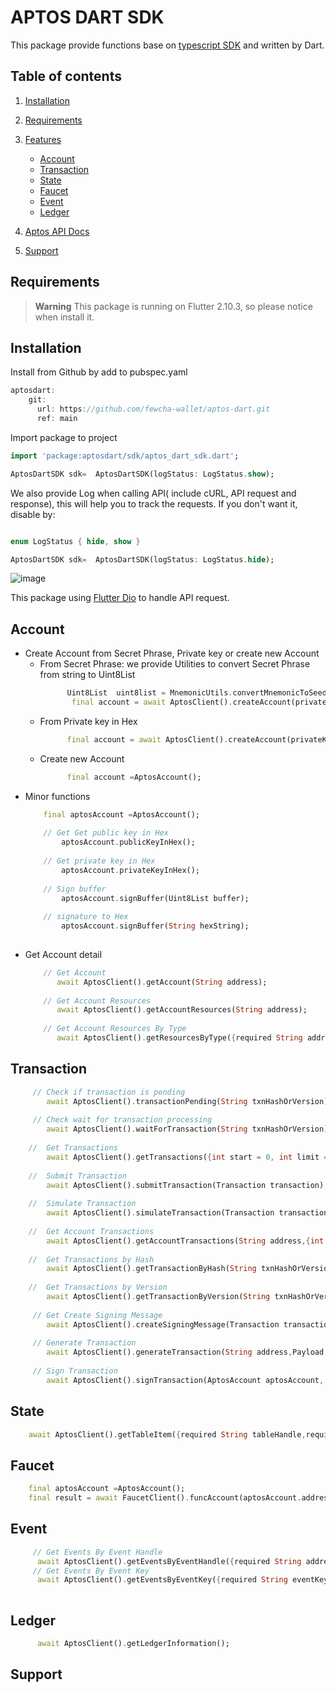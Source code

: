 # APTOS DART SDK

This package provide functions base on [typescript SDK](https://github.com/aptos-labs/aptos-core/blob/main/ecosystem/typescript/sdk) and written by Dart.

## Table of contents
1. [Installation](https://github.com/fewcha-wallet/aptos-dart/edit/develop/README.md#installation)
2. [Requirements](https://github.com/fewcha-wallet/aptos-dart/edit/develop/README.md#requirements)

3. [Features](https://github.com/fewcha-wallet/aptos-dart/edit/develop/README.md#features)
    - [Account](https://github.com/fewcha-wallet/aptos-dart/edit/develop/README.md#account)
    - [Transaction](https://github.com/fewcha-wallet/aptos-dart/edit/develop/README.md#transaction)
    - [State](https://github.com/fewcha-wallet/aptos-dart/edit/develop/README.md#state)
    - [Faucet](https://github.com/fewcha-wallet/aptos-dart/edit/develop/README.md#faucet)
    - [Event](https://github.com/fewcha-wallet/aptos-dart/edit/develop/README.md#event)
    - [Ledger](https://github.com/fewcha-wallet/aptos-dart/edit/develop/README.md#ledger)
4. [Aptos API Docs](https://github.com/fewcha-wallet/aptos-dart/edit/develop/README.md#support)
5. [Support](https://github.com/fewcha-wallet/aptos-dart/edit/develop/README.md#support)

## Requirements
> __Warning__
> This package is running on Flutter 2.10.3, so please notice when install it.

## Installation
Install from Github by add to pubspec.yaml
```dart
aptosdart:
    git:
      url: https://github.com/fewcha-wallet/aptos-dart.git
      ref: main
```
Import package to project
```dart
import 'package:aptosdart/sdk/aptos_dart_sdk.dart';

AptosDartSDK sdk=  AptosDartSDK(logStatus: LogStatus.show);
```
We also provide Log when calling API( include cURL, API request and response), this will help you to track the requests. If you don't want it, disable by:
```dart

enum LogStatus { hide, show }

AptosDartSDK sdk=  AptosDartSDK(logStatus: LogStatus.hide);
```
![image](https://user-images.githubusercontent.com/87870359/189259761-f8783112-0d0e-478b-b8f1-a474e1b04e7d.png)

This package using [Flutter Dio](https://pub.dev/packages/dio) to handle API request.

## Account
   - Create Account from Secret Phrase, Private key or create new Account
     - From Secret Phrase: we provide Utilities to convert Secret Phrase from string to Uint8List
       ```dart
             Uint8List  uint8list = MnemonicUtils.convertMnemonicToSeed(secretPhraseString);
              final account = await AptosClient().createAccount(privateKeyBytes: uint8list);
        ```
     - From Private key in Hex
        ```dart
              final account = await AptosClient().createAccount(privateKeyHex: privateKeyHex);
        ```
     - Create new Account
        ```dart
              final account =AptosAccount();
        ```
   - Minor functions
        ```dart
            final aptosAccount =AptosAccount();
              
            // Get Get public key in Hex
                aptosAccount.publicKeyInHex();
                
            // Get private key in Hex
                aptosAccount.privateKeyInHex();
                
            // Sign buffer
                aptosAccount.signBuffer(Uint8List buffer);
                
            // signature to Hex
                aptosAccount.signBuffer(String hexString);
              
        ```
   - Get Account detail
        ```dart
            // Get Account
               await AptosClient().getAccount(String address);
               
            // Get Account Resources
               await AptosClient().getAccountResources(String address);
               
            // Get Account Resources By Type
               await AptosClient().getResourcesByType({required String address, required String resourceType});
        ```
        
   
## Transaction
```dart
     // Check if transaction is pending
        await AptosClient().transactionPending(String txnHashOrVersion);
     
     // Check wait for transaction processing
        await AptosClient().waitForTransaction(String txnHashOrVersion);
       
    //  Get Transactions
        await AptosClient().getTransactions({int start = 0, int limit = 10});
        
    //  Submit Transaction
        await AptosClient().submitTransaction(Transaction transaction);
         
    //  Simulate Transaction
        await AptosClient().simulateTransaction(Transaction transaction);
        
    //  Get Account Transactions
        await AptosClient().getAccountTransactions(String address,{int start = 0, int limit = 10});
         
    //  Get Transactions by Hash
        await AptosClient().getTransactionByHash(String txnHashOrVersion);
         
    //  Get Transactions by Version
        await AptosClient().getTransactionByVersion(String txnHashOrVersion);
         
     // Get Create Signing Message
        await AptosClient().createSigningMessage(Transaction transaction);
        
     // Generate Transaction
        await AptosClient().generateTransaction(String address,Payload payload,String maximumUserBalance, {String? gasUnitPrice});
     
     // Sign Transaction
        await AptosClient().signTransaction(AptosAccount aptosAccount, Transaction transaction);
```  
## State
```dart
    await AptosClient().getTableItem({required String tableHandle,required String eventHandleStruct,required String fieldName,});

```   
## Faucet
```dart
    final aptosAccount =AptosAccount();
    final result = await FaucetClient().funcAccount(aptosAccount.address(), 1000);

```     

## Event
```dart
     // Get Events By Event Handle
      await AptosClient().getEventsByEventHandle({required String address,required String eventHandleStruct,required String fieldName});
     // Get Events By Event Key
      await AptosClient().getEventsByEventKey({required String eventKey});
        
```  
## Ledger
```dart
      await AptosClient().getLedgerInformation();
```  

## Support
